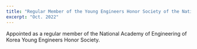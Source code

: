 ```yaml
---
title: "Regular Member of the Young Engineers Honor Society of the National Academy of Engineering of Korea"
excerpt: "Oct. 2022"
---
```



Appointed as a regular member of the National Academy of Engineering of Korea Young Engineers Honor Society.
